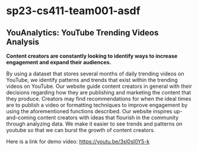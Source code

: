 # sp23-cs411-team001-asdf

## YouAnalytics: YouTube Trending Videos Analysis
**Content creators are constantly looking to identify ways to increase engagement and expand their audiences.**

By using a dataset that stores several months of daily trending videos on YouTube, we identify patterns and trends that exist within the trending videos on YouTube. Our website guide content creators in general with their decisions regarding how they are publishing and marketing the content that they produce. Creators may find recommendations for when the ideal times are to publish a video or formatting techniques to improve engagement by using the aforementioned functions described. Our website inspires up-and-coming content creators with ideas that flourish in the community through analyzing data. We make it easier to see trends and patterns on youtube so that we can burst the growth of content creators.

Here is a link for demo video:
https://youtu.be/3sl0sl0Y5-k
